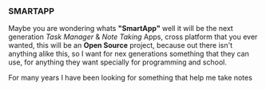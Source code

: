 ### SMARTAPP

Maybe you are wondering whats **"SmartApp"** well it will be the next generation _Task Manager_ & _Note Taking_ Apps, cross platform that you ever wanted, this will be an **Open Source** project, because out there isn't anything alike this, so I want for nex generations something that they can use, for anything they want specially for programming and school.

For many years I have been looking for something that help me take notes
